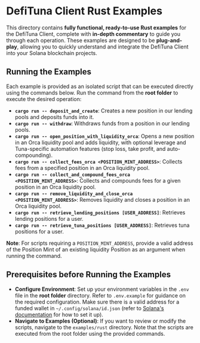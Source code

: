 # DefiTuna Client Rust Examples

This directory contains **fully functional, ready-to-use Rust examples** for the DefiTuna Client, complete with **in-depth commentary** to guide you through each operation. These examples are designed to be **plug-and-play**, allowing you to quickly understand and integrate the DefiTuna Client into your Solana blockchain projects.

## Running the Examples

Each example is provided as an isolated script that can be executed directly using the commands below. Run the command from the **root folder** to execute the desired operation:

- **`cargo run -- deposit_and_create`**: Creates a new position in our lending pools and deposits funds into it.
- **`cargo run -- withdraw`**: Withdraws funds from a position in our lending pools.
- **`cargo run -- open_position_with_liquidity_orca`**: Opens a new position in an Orca liquidity pool and adds liquidity, with optional leverage and Tuna-specific automation features (stop loss, take profit, and auto-compounding).
- **`cargo run -- collect_fees_orca <POSITION_MINT_ADDRESS>`**: Collects fees from a specified position in an Orca liquidity pool.
- **`cargo run -- collect_and_compound_fees_orca <POSITION_MINT_ADDRESS>`**: Collects and compounds fees for a given position in an Orca liquidity pool.
- **`cargo run -- remove_liquidity_and_close_orca <POSITION_MINT_ADDRESS>`**: Removes liquidity and closes a position in an Orca liquidity pool.
- **`cargo run -- retrieve_lending_positions [USER_ADDRESS]`**: Retrieves lending positions for a user.
- **`cargo run -- retrieve_tuna_positions [USER_ADDRESS]`**: Retrieves tuna positions for a user.

**Note**: For scripts requiring a `POSITION_MINT_ADDRESS`, provide a valid address of the Position Mint of an existing liquidity Position as an argument when running the command.

## Prerequisites before Running the Examples

- **Configure Environment**: Set up your environment variables in the `.env` file in the **root folder** directory. Refer to `.env.example` for guidance on the required configuration. Make sure there is a valid address for a funded wallet in `~/.config/solana/id.json` (refer to [Solana's documentation](https://solana.com/docs/intro/installation) for how to set it up).
- **Navigate to Examples (Optional)**: If you want to review or modify the scripts, navigate to the `examples/rust` directory. Note that the scripts are executed from the root folder using the provided commands.